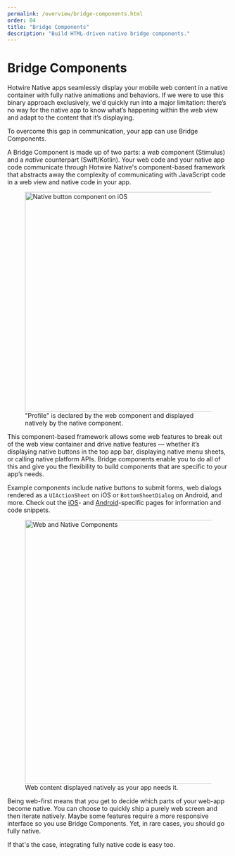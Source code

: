 ```yaml
---
permalink: /overview/bridge-components.html
order: 04
title: "Bridge Components"
description: "Build HTML-driven native bridge components."
---
```


# Bridge Components

Hotwire Native apps seamlessly display your mobile web content in a native container with fully native animations and behaviors. If we were to use this binary approach exclusively, we'd quickly run into a major limitation: there’s no way for the native app to know what’s happening within the web view and adapt to the content that it’s displaying. 

To overcome this gap in communication, your app can use Bridge Components.

A Bridge Component is made up of two parts: a _web_ component (Stimulus) and a _native_ counterpart (Swift/Kotlin). Your web code and your native app code communicate through Hotwire Native's component-based framework that abstracts away the complexity of communicating with JavaScript code in a web view and native code in your app.

<figure>
    <img src="/assets/bridge-ios-button.png" width="500" alt="Native button component on iOS">
    "Profile" is declared by the web component and displayed natively by the native component.
</figure>

This component-based framework allows some web features to break out of the web view container and drive native features — whether it’s displaying native buttons in the top app bar, displaying native menu sheets, or calling native platform APIs. Bridge components enable you to do all of this and give you the flexibility to build components that are specific to your app’s needs.

Example components include native buttons to submit forms, web dialogs rendered as a `UIActionSheet` on iOS or `BottomSheetDialog` on Android, and more. Check out the [iOS](/ios/bridge-components)- and [Android](/android/bridge-components)-specific pages for information and code snippets.

<figure>
    <img src="/assets/bridge-examples.png" width="600" alt="Web and Native Components">
    Web content displayed natively as your app needs it.
</figure>

Being web-first means that _you_ get to decide which parts of your web-app become native. You can choose to quickly ship a purely web screen and then iterate natively. Maybe some features require a more responsive interface so you use Bridge Components. Yet, in rare cases, you should go fully native. 

If that's the case, integrating fully native code is easy too.
